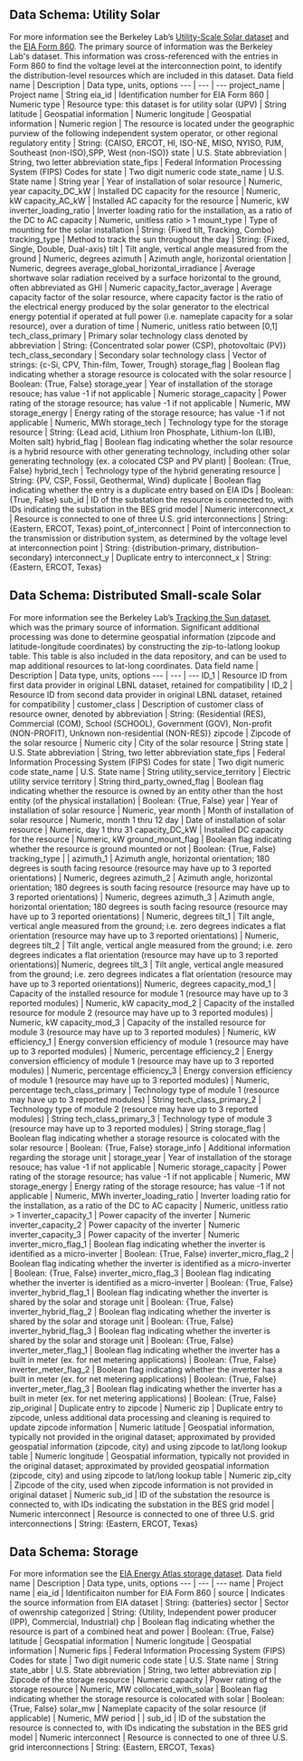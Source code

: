 ## Data Schema: Utility Solar
For more information see the Berkeley Lab’s [Utility-Scale Solar dataset](https://emp.lbl.gov/utility-scale-solar) and the [EIA Form 860](https://www.eia.gov/electricity/data/eia860/). The primary source of information was the Berkeley Lab's dataset. This information was cross-referenced with the entries in Form 860 to find the voltage level at the interconnection point, to identify the distribution-level resources which are included in this dataset.
Data field name | Description | Data type, units, options
--- | --- | ---
project_name | Project name | String
eia_id | Identification number for EIA Form 860 | Numeric
type | Resource type: this dataset is for utility solar (UPV)  | String
latitude | Geospatial information | Numeric
longitude | Geospatial information | Numeric
region | The resource is located under the geographic purview of the following independent system operator, or other regional regulatory entity | String: {CAISO, ERCOT, HI, ISO-NE, MISO, NYISO, PJM, Southeast (non-ISO),SPP, West (non-ISO)}
state | U.S. State abbreviation | String, two letter abbreviation
state_fips | Federal Information Processing System (FIPS) Codes for state | Two digit numeric code
state_name | U.S. State name | String
year | Year of installation of solar resource | Numeric, year
capacity_DC_kW | Installed DC capacity for the resource | Numeric, kW
capacity_AC_kW | Installed AC capacity for the resource | Numeric, kW
inverter_loading_ratio | Inverter loading ratio for the installation, as a ratio of the DC to AC capacity | Numeric, unitless ratio > 1
mount_type | Type of mounting for the solar installation | String: {Fixed tilt, Tracking, Combo}
tracking_type | Method to track the sun throughout the day | String: {Fixed, Single, Double, Dual-axis}
tilt | Tilt angle, vertical angle measured from the ground | Numeric, degrees
azimuth | Azimuth angle, horizontal orientation | Numeric, degrees
average_global_horizontal_irradiance | Average shortwave solar radiation received by a surface horizontal to the ground, often abbreviated as GHI | Numeric
capacity_factor_average | Average capacity factor of the solar resource, where capacity factor is the ratio of the electrical energy produced by the solar generator to the electrical energy potential if operated at full power (i.e. nameplate capacity for a solar resource), over a duration of time | Numeric, unitless ratio between [0,1]
tech_class_primary | Primary solar technology class denoted by abbreviation | String: {Concentrated solar power (CSP), photovoltaic (PV)}
tech_class_secondary | Secondary solar technology class | Vector of strings: {c-Si, CPV, Thin-film, Tower, Trough}
storage_flag | Boolean flag indicating whether a storage resource is colocated with the solar resource | Boolean: {True, False}
storage_year | Year of installation of the storage resouce; has value -1 if not applicable | Numeric
storage_capacity | Power rating of the storage resource; has value -1 if not applicable | Numeric, MW
storage_energy | Energy rating of the storage resource; has value -1 if not applicable | Numeric, MWh
storage_tech | Technology type for the storage resource | String: {Lead acid, Lithium Iron Phosphate, Lithium-Ion (LIB), Molten salt}
hybrid_flag | Boolean flag indicating whether the solar resource is a hybrid resource with other generating technology, including other solar generating technology (ex. a colocated CSP and PV plant) | Boolean: {True, False}
hybrid_tech | Technology type of the hybrid generating resource | String: {PV, CSP, Fossil, Geothermal, Wind}
duplicate | Boolean flag indicating whether the entry is a duplicate entry based on EIA IDs | Boolean: {True, False}
sub_id | ID of the substation the resource is connected to, with IDs indicating the substation in the BES grid model | Numeric
interconnect_x | Resource is connected to one of three U.S. grid interconnections | String: {Eastern, ERCOT, Texas}
point_of_interconnect | Point of interconnection to the transmission or distribution system, as determined by the voltage level at interconnection point | String: {distribution-primary, distribution-secondary}
interconnect_y | Duplicate entry to interconnect_x | String: {Eastern, ERCOT, Texas}



## Data Schema: Distributed Small-scale Solar
For more information see the Berkeley Lab’s [Tracking the Sun dataset](https://emp.lbl.gov/tracking-the-sun), which was the primary source of information. Significant additional processing was done to determine geospatial information (zipcode and latitude-longitude coordinates) by constructing the zip-to-latlong lookup table. This table is also included in the data repository, and can be used to map additional resources to lat-long coordinates. 
Data field name | Description | Data type, units, options
--- | --- | ---
ID_1 | Resource ID from first data provider in original LBNL dataset, retained for compatibility | 
ID_2 | Resource ID from second data provider in original LBNL dataset, retained for compatibility | 
customer_class | Description of customer class of resource owner, denoted by abbreviation | String: {Residential (RES), Commercial (COM), School (SCHOOL), Government (GOV), Non-profit (NON-PROFIT), Unknown non-residential (NON-RES)}
zipcode | Zipcode of the solar resource | Numeric
city | City of the solar resource | String
state | U.S. State abbreviation | String, two letter abbreviation
state_fips | Federal Information Processing System (FIPS) Codes for state | Two digit numeric code
state_name | U.S. State name | String
utility_service_territory | Electric utility service territory | String
third_party_owned_flag | Boolean flag indicating whether the resource is owned by an entity other than the host entity (of the physical installation) | Boolean: {True, False}
year | Year of installation of solar resource | Numeric, year
month | Month of installation of solar resource | Numeric, month 1 thru 12
day | Date of installation of solar resource | Numeric, day 1 thru 31
capacity_DC_kW | Installed DC capacity for the resource | Numeric, kW
ground_mount_flag | Boolean flag indicating whether the resource is ground mounted or not | Boolean: {True, False}
tracking_type |  | 
azimuth_1 | Azimuth angle, horizontal orientation; 180 degrees is south facing resource (resource may have up to 3 reported orientations) | Numeric, degrees
azimuth_2 | Azimuth angle, horizontal orientation; 180 degrees is south facing resource (resource may have up to 3 reported orientations) | Numeric, degrees
azimuth_3 | Azimuth angle, horizontal orientation; 180 degrees is south facing resource (resource may have up to 3 reported orientations) | Numeric, degrees
tilt_1 | Tilt angle, vertical angle measured from the ground; i.e. zero degrees indicates a flat orientation  (resource may have up to 3 reported orientations) | Numeric, degrees
tilt_2 | Tilt angle, vertical angle measured from the ground; i.e. zero degrees indicates a flat orientation  (resource may have up to 3 reported orientations)| Numeric, degrees
tilt_3 | Tilt angle, vertical angle measured from the ground; i.e. zero degrees indicates a flat orientation (resource may have up to 3 reported orientations)| Numeric, degrees
capacity_mod_1 | Capacity of the installed resource for module 1 (resource may have up to 3 reported modules) | Numeric, kW
capacity_mod_2 | Capacity of the installed resource for module 2 (resource may have up to 3 reported modules) | Numeric, kW
capacity_mod_3 | Capacity of the installed resource for module 3 (resource may have up to 3 reported modules) | Numeric, kW
efficiency_1 | Energy conversion efficiency of module 1 (resource may have up to 3 reported modules) | Numeric, percentage
efficiency_2 | Energy conversion efficiency of module 1 (resource may have up to 3 reported modules) | Numeric, percentage
efficiency_3 | Energy conversion efficiency of module 1 (resource may have up to 3 reported modules) | Numeric, percentage
tech_class_primary | Technology type of module 1 (resource may have up to 3 reported modules) | String
tech_class_primary_2 | Technology type of module 2 (resource may have up to 3 reported modules) | String
tech_class_primary_3 | Technology type of module 3 (resource may have up to 3 reported modules) | String
storage_flag | Boolean flag indicating whether a storage resource is colocated with the solar resource | Boolean: {True, False}
storage_info | Additional information regarding the storage unit | 
storage_year | Year of installation of the storage resouce; has value -1 if not applicable | Numeric
storage_capacity | Power rating of the storage resource; has value -1 if not applicable | Numeric, MW
storage_energy | Energy rating of the storage resource; has value -1 if not applicable | Numeric, MWh
inverter_loading_ratio | Inverter loading ratio for the installation, as a ratio of the DC to AC capacity | Numeric, unitless ratio > 1
inverter_capacity_1 | Power capacity of the inverter | Numeric
inverter_capacity_2 | Power capacity of the inverter | Numeric
inverter_capacity_3 | Power capacity of the inverter | Numeric
inverter_micro_flag_1 | Boolean flag indicating whether the inverter is identified as a micro-inverter | Boolean: {True, False}
inverter_micro_flag_2 | Boolean flag indicating whether the inverter is identified as a micro-inverter | Boolean: {True, False}
inverter_micro_flag_3 | Boolean flag indicating whether the inverter is identified as a micro-inverter | Boolean: {True, False}
inverter_hybrid_flag_1 | Boolean flag indicating whether the inverter is shared by the solar and storage unit | Boolean: {True, False}
inverter_hybrid_flag_2 | Boolean flag indicating whether the inverter is shared by the solar and storage unit | Boolean: {True, False}
inverter_hybrid_flag_3 | Boolean flag indicating whether the inverter is shared by the solar and storage unit | Boolean: {True, False}
inverter_meter_flag_1 | Boolean flag indicating whether the inverter has a built in meter (ex. for net metering applications) | Boolean: {True, False}
inverter_meter_flag_2 | Boolean flag indicating whether the inverter has a built in meter (ex. for net metering applications) | Boolean: {True, False}
inverter_meter_flag_3 | Boolean flag indicating whether the inverter has a built in meter (ex. for net metering applications) | Boolean: {True, False}
zip_original | Duplicate entry to zipcode | Numeric
zip | Duplicate entry to zipcode, unless additional data processing and cleaning is required to update zipcode information | Numeric
latitude | Geospatial information, typically not provided in the original dataset; approximated by provided geospatial information (zipcode, city) and using zipcode to lat/long lookup table | Numeric
longitude | Geospatial information, typically not provided in the original dataset; approximated by provided geospatial information (zipcode, city) and using zipcode to lat/long lookup table  | Numeric
zip_city | Zipcode of the city, used when zipcode information is not provided in original dataset | Numeric
sub_id | ID of the substation the resource is connected to, with IDs indicating the substation in the BES grid model | Numeric
interconnect | Resource is connected to one of three U.S. grid interconnections | String: {Eastern, ERCOT, Texas}

## Data Schema: Storage
For more information see the [EIA Energy Atlas storage dataset](https://atlas.eia.gov/datasets/eia::battery-storage/about). 
Data field name | Description | Data type, units, options
--- | --- | ---
name | Project name | 
eia_id | Identificaiton number for EIA Form 860 | 
source | Indicates the source information from EIA dataset | String: {batteries}
sector | Sector of owenrship categorized | String: {Utility, Independent power producer (IPP), Commercial, Industrial}
chp | Boolean flag indicating whether the resource is part of a combined heat and power | Boolean: {True, False}
latitude | Geospatial information | Numeric
longitude | Geospatial information | Numeric
fips | Federal Information Processing System (FIPS) Codes for state | Two digit numeric code
state | U.S. State name | String
state_abbr | U.S. State abbreviation | String, two letter abbreviation
zip | Zipcode of the storage resource | Numeric
capacity | Power rating of the storage resource | Numeric, MW
collocated_with_solar | Boolean flag indicating whether the storage resource is colocated with solar | Boolean: {True, False} 
solar_mw | Nameplate capacity of the solar resource (if applicable) | Numeric, MW
period |  | 
sub_id | ID of the substation the resource is connected to, with IDs indicating the substation in the BES grid model | Numeric
interconnect | Resource is connected to one of three U.S. grid interconnections | String: {Eastern, ERCOT, Texas}

